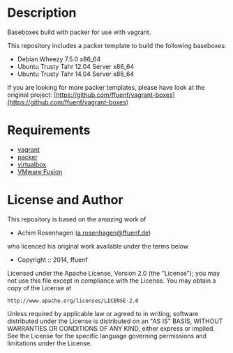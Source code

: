 Description
===========

Baseboxes build with packer for use with vagrant.

This repository includes a packer template to build the following baseboxes:

* Debian Wheezy 7.5.0 x86_64
* Ubuntu Trusty Tahr 12.04 Server x86_64
* Ubuntu Trusty Tahr 14.04 Server x86_64

If you are looking for more packer templates, please have look at the original project:
[https://github.com/ffuenf/vagrant-boxes](https://github.com/ffuenf/vagrant-boxes)

Requirements
============

* [vagrant](http://vagrantup.com)
* [packer](http://packer.io)
* [virtualbox](https://www.virtualbox.org/)
* [VMware Fusion](http://www.vmware.com/de/products/fusion/)

License and Author
==================

This repository is based on the amazing work of

- Achim Rosenhagen (<a.rosenhagen@ffuenf.de>)

who licenced his original work available under the terms below

- Copyright :: 2014, ffuenf

Licensed under the Apache License, Version 2.0 (the "License");
you may not use this file except in compliance with the License.
You may obtain a copy of the License at

    http://www.apache.org/licenses/LICENSE-2.0

Unless required by applicable law or agreed to in writing, software
distributed under the License is distributed on an "AS IS" BASIS,
WITHOUT WARRANTIES OR CONDITIONS OF ANY KIND, either express or implied.
See the License for the specific language governing permissions and
limitations under the License.

